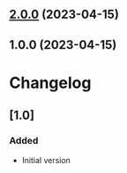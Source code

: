 

## [2.0.0](https://github.com/rchl/stylelint-config/compare/v1.0.0...v2.0.0) (2023-04-15)

## 1.0.0 (2023-04-15)

# Changelog

## [1.0]
### Added
- Initial version